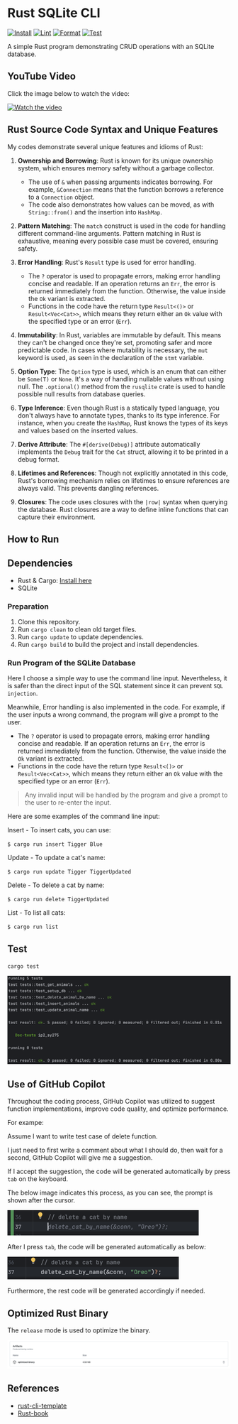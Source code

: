 # Rust SQLite CLI

[![Install](https://github.com/nogibjj/IP2-sy275/actions/workflows/lint.yml/badge.svg)](https://github.com/nogibjj/IP2-sy275/actions/workflows/lint.yml)
[![Lint](https://github.com/nogibjj/IP2-sy275/actions/workflows/rustfmt.yml/badge.svg)](https://github.com/nogibjj/IP2-sy275/actions/workflows/rustfmt.yml)
[![Format](https://github.com/nogibjj/IP2-sy275/actions/workflows/release.yml/badge.svg)](https://github.com/nogibjj/IP2-sy275/actions/workflows/release.yml)
[![Test](https://github.com/nogibjj/IP2-sy275/actions/workflows/tests.yml/badge.svg)](https://github.com/nogibjj/IP2-sy275/actions/workflows/tests.yml)

A simple Rust program demonstrating CRUD operations with an SQLite database.

## YouTube Video

Click the image below to watch the video:

[![Watch the video](http://i3.ytimg.com/vi/IzOHWxj_oSc/hqdefault.jpg)](https://youtu.be/IzOHWxj_oSc)

## Rust Source Code Syntax and Unique Features

My codes demonstrate several unique features and idioms of Rust:

1. **Ownership and Borrowing**: Rust is known for its unique ownership system, which ensures memory safety without a garbage collector.
    - The use of `&` when passing arguments indicates borrowing. For example, `&Connection` means that the function borrows a reference to a `Connection` object.
    - The code also demonstrates how values can be moved, as with `String::from()` and the insertion into `HashMap`.

2. **Pattern Matching**: The `match` construct is used in the code for handling different command-line arguments. Pattern matching in Rust is exhaustive, meaning every possible case must be covered, ensuring safety.

3. **Error Handling**: Rust's `Result` type is used for error handling.
    - The `?` operator is used to propagate errors, making error handling concise and readable. If an operation returns an `Err`, the error is returned immediately from the function. Otherwise, the value inside the `Ok` variant is extracted.
    - Functions in the code have the return type `Result<()>` or `Result<Vec<Cat>>`, which means they return either an `Ok` value with the specified type or an error (`Err`).

4. **Immutability**: In Rust, variables are immutable by default. This means they can't be changed once they're set, promoting safer and more predictable code. In cases where mutability is necessary, the `mut` keyword is used, as seen in the declaration of the `stmt` variable.

5. **Option Type**: The `Option` type is used, which is an enum that can either be `Some(T)` or `None`. It's a way of handling nullable values without using null. The `.optional()` method from the `rusqlite` crate is used to handle possible null results from database queries.

6. **Type Inference**: Even though Rust is a statically typed language, you don't always have to annotate types, thanks to its type inference. For instance, when you create the `HashMap`, Rust knows the types of its keys and values based on the inserted values.

7. **Derive Attribute**: The `#[derive(Debug)]` attribute automatically implements the `Debug` trait for the `Cat` struct, allowing it to be printed in a debug format.

8. **Lifetimes and References**: Though not explicitly annotated in this code, Rust's borrowing mechanism relies on lifetimes to ensure references are always valid. This prevents dangling references.

9. **Closures**: The code uses closures with the `|row|` syntax when querying the database. Rust closures are a way to define inline functions that can capture their environment.


## How to Run

## Dependencies
- Rust & Cargo: [Install here](https://rustup.rs/)
- SQLite

### Preparation

1. Clone this repository.
2. Run `cargo clean` to clean old target files.
3. Run `cargo update` to update dependencies.
3. Run `cargo build` to build the project and install dependencies.

### Run Program of the SQLite Database

Here I choose a simple way to use the command line input. Nevertheless, it is safer than the direct input of the SQL statement since it can prevent `SQL injection`.

Meanwhile, Error handling is also implemented in the code. For example, if the user inputs a wrong command, the program will give a prompt to the user.
- The `?` operator is used to propagate errors, making error handling concise and readable. If an operation returns an `Err`, the error is returned immediately from the function. Otherwise, the value inside the `Ok` variant is extracted.
- Functions in the code have the return type `Result<()>` or `Result<Vec<Cat>>`, which means they return either an `Ok` value with the specified type or an error (`Err`).

> Any invalid input will be handled by the program and give a prompt to the user to re-enter the input.

Here are some examples of the command line input:

Insert - To insert cats, you can use:

`$ cargo run insert Tigger Blue`

Update - To update a cat's name:

`$ cargo run update Tigger TiggerUpdated`

Delete - To delete a cat by name:

`$ cargo run delete TiggerUpdated`

List - To list all cats:

`$ cargo run list`

## Test

`cargo test`

![img_2.png](img/img_2.png)


## Use of GitHub Copilot
Throughout the coding process, GitHub Copilot was utilized to suggest function implementations, improve code quality, and optimize performance.

For exampe:

Assume I want to write test case of delete function.

I just need to first write a comment about what I should do, then wait for a second, GitHub Copilot will give me a suggestion.

If I accept the suggestion, the code will be generated automatically by press `tab` on the keyboard.

The below image indicates this process, as you can see, the prompt is shown after the cursor.

![img.png](img/img.png)

After I press `tab`, the code will be generated automatically as below:

![img_1.png](img/img_1.png)

Furthermore, the rest code will be generated accordingly if needed.

## Optimized Rust Binary

The `release` mode is used to optimize the binary.

![img_3.png](img/img3.png)

## References

* [rust-cli-template](https://github.com/kbknapp/rust-cli-template)
* [Rust-book](https://rust-lang-nursery.github.io/rust-cookbook/intro.html)
